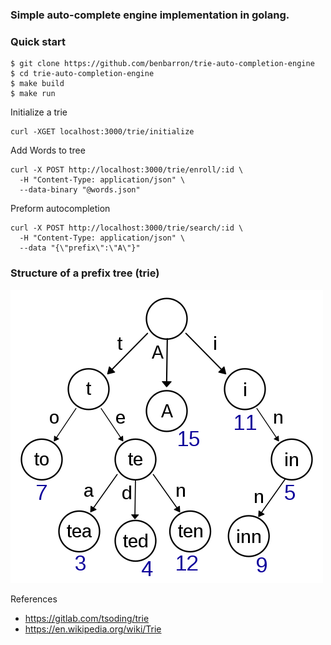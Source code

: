 ### Simple auto-complete engine implementation in golang.

### Quick start 
```shell
$ git clone https://github.com/benbarron/trie-auto-completion-engine
$ cd trie-auto-completion-engine
$ make build 
$ make run 
```

Initialize a trie
```shell
curl -XGET localhost:3000/trie/initialize
```

Add Words to tree 
```shell
curl -X POST http://localhost:3000/trie/enroll/:id \
  -H "Content-Type: application/json" \
  --data-binary "@words.json"
```

Preform autocompletion
```shell
curl -X POST http://localhost:3000/trie/search/:id \
  -H "Content-Type: application/json" \
  --data "{\"prefix\":\"A\"}"
```

### Structure of a prefix tree (trie)
![img.png](trie-image.png)

References
- https://gitlab.com/tsoding/trie
- https://en.wikipedia.org/wiki/Trie